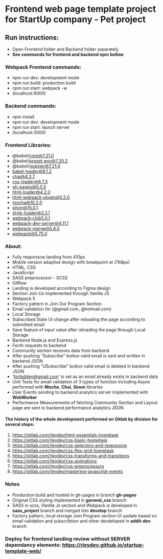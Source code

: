 # Frontend web page template project for StartUp company - Pet project

## Run instructions:
- Open Frontend folder and Backend folder separately
- **See commands for frontend and backend npm bellow**

### Webpack Frontend commands:
- npm run dev: development mode
- npm run build: production build
- npm run start: webpack -w
- (localhost:9000)

### Backend commands:
- npm install
- npm run dev: development mode
- npm run start: launch server
- (localhost:3000)

### Frontend Libraries:
- @babel/core@7.21.0
- @babel/preset-env@7.20.2
- @babel/register@7.21.0
- babel-loader@9.1.2
- chai@4.3.7
- css-loader@6.7.3
- gh-pages@5.0.0
- html-loader@4.2.0
- html-webpack-plugin@5.5.0
- mocha@10.2.0
- sinon@15.0.1
- style-loader@3.3.1
- webpack-cli@5.0.1
- webpack-dev-server@4.11.1
- webpack-merge@5.8.0
- webpack@5.75.0

### About:

- Fully responsive landing from 410px
- Mobile version adaptive design with breakpoint at (768px)
- HTML, CSS
- JavaScript
- SASS preprocessor - SCSS 
- Gitflow
- Landing is developed according to Figma design
- Section Join Us implemented through Vanilla JS
- Webpack 5
- Factory pattern in Join Our Program Section
- Email validation for (@gmail.com, @hotmail.com)
- Local Storage
- Subscribed State UI change after reloading the page according to submitted email
- Save feature of input value after reloading the page through Local Storage
- Backend Node.js and Express.js
- Fecth requests to backend
- Community section receives data from backend
- After pushing "Subscribe" button valid email is sent and written in backend JSON
- After pushing "USubscribe" button valid email is deleted in backend JSON
- 'forbidden@gmail.com' is set as an email already exists in backend data
- Unit Tests for email validation of 3 types of function including Async performed with **Mocha**, **Chai**, **Sinon** libraries
- User Events sending to backend analytics server implemented with **WebWorker**
- Performance Measurements of fetching Community Section and Layout page are sent to backend performance analytics JSON

#### The history of the whole development performed on Gitlab by division for several steps:
1) https://gitlab.com/rleydev/html-essentials-hometask
2) https://gitlab.com/rleydev/css-basic-hometask
3) https://gitlab.com/rleydev/css-selectors-and-responsive
4) https://gitlab.com/rleydev/css-flex-grid-hometask
5) https://gitlab.com/rleydev/css-transforms-and-transitions
6) https://gitlab.com/rleydev/css-animations
7) https://gitlab.com/rleydev/css-preprocessors
8) https://gitlab.com/rleydev/mastering-javascript-events

### Notes
- Production build and hosted in gh-pages in branch **gh-pages**
- Original CSS styling implemented in **general_css** branch
- SASS in scss, Vanilla Js section and Webpack is developed in **saas_project** branch and merged into **develop** branch
- Factory pattern, local storage Join Program section UI update based on email validation and subscribtion and other devdeloped in **addit-dev** branch

### Deploy for frontend landing review without SERVER dependancy elements: https://rleydev.github.io/startup-template-web/